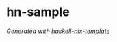 # hn-sample

*Generated with [haskell-nix-template](https://github.com/iburzynski/haskell-nix-template)*
